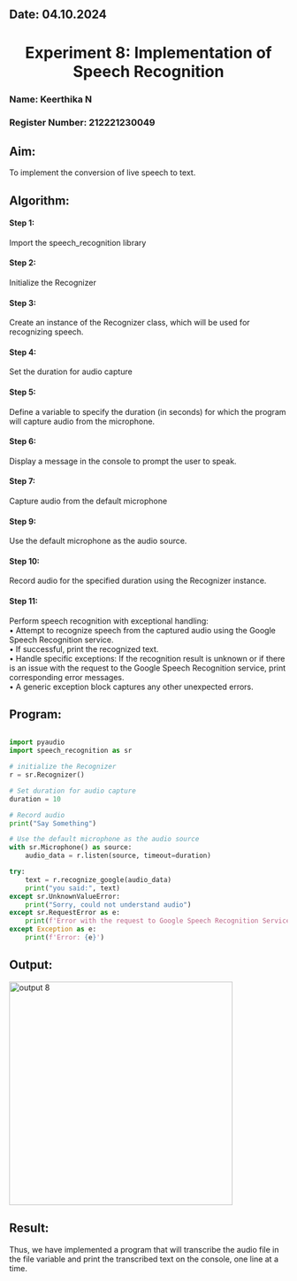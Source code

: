 ## Date: 04.10.2024

<h1 align="center">  
   Experiment 8: Implementation of Speech Recognition 
</h1>  

### Name: Keerthika N
### Register Number: 212221230049

## Aim:
 To implement the conversion of live speech to text.<BR>
## Algorithm:
#### Step 1: 
Import the speech_recognition library<Br>
#### Step 2: 
Initialize the Recognizer<Br>
#### Step 3: 
Create an instance of the Recognizer class, which will be used for recognizing speech.<Br>
#### Step 4: 
Set the duration for audio capture<Br>
#### Step 5: 
Define a variable to specify the duration (in seconds) for which the program will capture audio from the microphone.<Br>
#### Step 6: 
Display a message in the console to prompt the user to speak.<Br>
#### Step 7: 
Capture audio from the default microphone<Br>
#### Step 9: 
Use the default microphone as the audio source.<Br>
#### Step 10: 
Record audio for the specified duration using the Recognizer instance.<Br>
#### Step 11: 
Perform speech recognition with exceptional handling:<Br>
•	Attempt to recognize speech from the captured audio using the Google Speech Recognition service.<Br>
•	If successful, print the recognized text.<Br>
•	Handle specific exceptions: If the recognition result is unknown or if there is an issue with the request to the Google Speech Recognition service, print corresponding error messages.<Br>
•	A generic exception block captures any other unexpected errors.<Br>
## Program:
```py

import pyaudio
import speech_recognition as sr

# initialize the Recognizer
r = sr.Recognizer()

# Set duration for audio capture
duration = 10

# Record audio
print("Say Something")

# Use the default microphone as the audio source
with sr.Microphone() as source:
    audio_data = r.listen(source, timeout=duration)

try:
    text = r.recognize_google(audio_data)
    print("you said:", text)
except sr.UnknownValueError:
    print("Sorry, could not understand audio")
except sr.RequestError as e:
    print(f'Error with the request to Google Speech Recognition Service: {e}')
except Exception as e:
    print(f'Error: {e}')


```
## Output:
<img width="404" alt="output 8 " src="https://github.com/user-attachments/assets/59f7902f-0eac-4544-bf26-0db0eeb44251">


## Result:
Thus, we have implemented a program that will transcribe the audio file in the file variable and print the transcribed text on the console, one line at a time.
